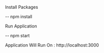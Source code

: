 Install Packages

-- npm install

Run Application

-- npm start

Application Will Run On : http://localhost:3000